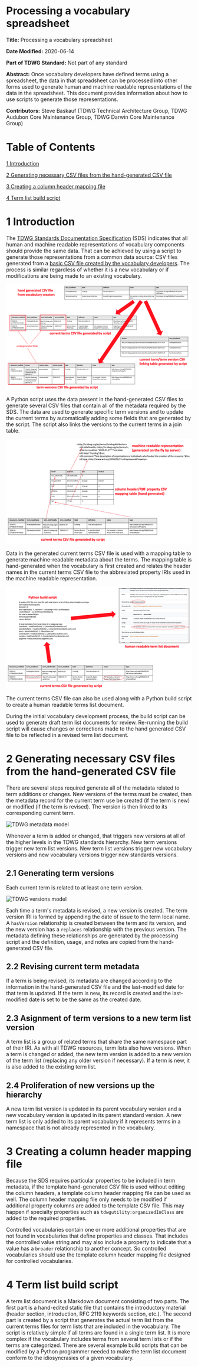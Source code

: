 # Processing a vocabulary spreadsheet

**Title:** Processing a vocabulary spreadsheet

**Date Modified:** 2020-06-14

**Part of TDWG Standard:** Not part of any standard

**Abstract:** Once vocabulary developers have defined terms using a spreadsheet, the data in that spreadsheet can be processed into other forms used to generate human and machine readable representations of the data in the spreadsheet. This document provides information about how to use scripts to generate those representations.

**Contributors:** Steve Baskauf (TDWG Technical Architecture Group, TDWG Audubon Core Maintenance Group, TDWG Darwin Core Maintenance Group)

# Table of Contents

[1 Introduction](#introduction)

[2 Generating necessary CSV files from the hand-generated CSV file](#2-generating-necessary-csv-files-from-the-hand-generated-csv-file)

[3 Creating a column header mapping file](#3-creating-a-column-header-mapping-file)

[4 Term list build script](#4-term-list-build-script)

# 1 Introduction

The [TDWG Standards Documentation Specification](http://rs.tdwg.org/sds/doc/specification/) (SDS) indicates that all human and machine readable representations of vocabulary components should provide the same data. That can be achieved by using a script to generate those representations from a common data source: CSV files generated from a [basic CSV file created by the vocabulary developers](create-vocabulary.md). The process is similar regardless of whether it is a new vocabulary or if modifications are being made to an existing vocabulary.

![generation of metadata tables](images/table-generation.png)

A Python script uses the data present in the hand-generated CSV files to generate several CSV files that contain all of the metadata required by the SDS. The data are used to generate specific term versions and to update the current terms by automatically adding some fields that are generated by the script. The script also links the versions to the current terms in a join table.

![generation of machine readable metadata](images/machine-readable-mapping.png)

Data in the generated current terms CSV file is used with a mapping table to generate machine-readable metadata about the terms. The mapping table is hand-generated when the vocabulary is first created and relates the header names in the current terms CSV file to the abbreviated property IRIs used in the machine readable representation.

![generation of human readable document](images/human-readable-mapping.png)

The current terms CSV file can also be used along with a Python build script to create a human readable terms list document. 

During the initial vocabulary development process, the build script can be used to generate draft term list documents for review. Re-running the build script will cause changes or corrections made to the hand generated CSV file to be reflected in a revised term list document.

# 2 Generating necessary CSV files from the hand-generated CSV file

There are several steps required generate all of the metadata related to term additions or changes. New versions of the terms must be created, then the metadata record for the current term use be created (if the term is new) or modified (if the term is revised). The version is then linked to its corresponding current term. 

![TDWG metadata model](https://raw.githubusercontent.com/tdwg/vocab/master/tdwg-standards-hierarchy-2017-01-23.png)

Whenever a term is added or changed, that triggers new versions at all of the higher levels in the TDWG standards hierarchy. New term versions trigger new term list versions. New term list versions trigger new vocabulary versions and new vocabulary versions trigger new standards versions.

## 2.1 Generating term versions

Each current term is related to at least one term version.

![TDWG versions model](https://github.com/tdwg/vocab/raw/master/graphics/version-model.png)

Each time a term's metadata is revised, a new version is created. The term version IRI is formed by appending the date of issue to the term local name. A `hasVersion` relationship is created between the term and its version, and the new version has a `replaces` relationship with the previous version. The metadata defining these relationships are generated by the processing script and the definition, usage, and notes are copied from the hand-generated CSV file.

## 2.2 Revising current term metadata

If a term is being revised, its metadata are changed according to the information in the hand-generated CSV file and the last-modified date for that term is updated. If the term is new, its record is created and the last-modified date is set to be the same as the created date. 

## 2.3 Asignment of term versions to a new term list version

A term list is a group of related terms that share the same namespace part of their IRI. As with all TDWG resources, term lists also have versions. When a term is changed or added, the new term version is added to a new version of the term list (replacing any older version if necessary). If a term is new, it is also added to the existing term list. 

## 2.4 Proliferation of new versions up the hierarchy

A new term list version is updated in its parent vocabulary version and a new vocabulary version is updated in its parent standard version. A new term list is only added to its parent vocabulary if it represents terms in a namespace that is not already represented in the vocabulary.

# 3 Creating a column header mapping file

Because the SDS requires particular properties to be included in term metadata, if the template hand-generated CSV file is used without editing the column headers, a template column header mapping file can be used as well. The column header mapping file only needs to be modified if additional property columns are added to the template CSV file. This may happen if specialty properties such as `tdwgutility:organizedInClass` are added to the required properties.

Controlled vocabularies contain one or more additional properties that are not found in vocabularies that define properties and classes. That includes the controlled value string and may also include a property to indicate that a value has a `broader` relationship to another concept. So controlled vocabularies should use the template column header mapping file designed for controlled vocabularies.

# 4 Term list build script

A term list document is a Markdown document consisting of two parts. The first part is a hand-edited static file that contains the introductory material (header section, introduction, RFC 2119 keywords section, etc.). The second part is created by a script that generates the actual term list from the current terms files for term lists that are included in the vocabulary. The script is relatively simple if all terms are found in a single term list. It is more complex if the vocabulary includes terms from several term lists or if the terms are categorized. There are several example build scripts that can be modified by a Python programmer needed to make the term list document conform to the idiosyncrasies of a given vocabulary.